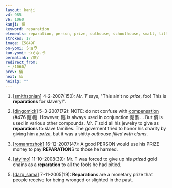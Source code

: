```yaml
---
layout: kanji
v4: 985
v6: 1060
kanji: 償
keyword: reparation
elements: reparation, person, prize, outhouse, schoolhouse, small, little, crown, mouth, shellfish, shell, clam, oyster, eye, animal legs, eight
strokes: 17
image: E5849F
on-yomi: ショウ
kun-yomi: つぐな.う
permalink: /償/
redirect_from:
 - /1060/
prev: 儀
next: 仙
heisig: ""
---
```


1) [<a href="http://kanji.koohii.com/profile/smithsonian">smithsonian</a>] 4-2-2007(150): <em>Mr. T</em> says, &quot;This ain&#039;t no <em>prize</em>, foo! This is <strong>reparations</strong> for slavery!&quot;.

2) [<a href="http://kanji.koohii.com/profile/dingomick">dingomick</a>] 5-3-2007(72): NOTE: do not confuse with <a href="../v4/476.html">compensation</a> (#476 賠)賠. However, 賠 is always used in conjunction 賠償 ... But 償 is used in various other compounds. <em>Mr. T</em> sold all his jewelry to give as<strong> reparation</strong>s to slave families. The governent tried to honor his charity by giving him a <em>prize</em>, but it was a shitty <em>outhouse filled with clams</em>.

3) [<a href="http://kanji.koohii.com/profile/romanrozhok">romanrozhok</a>] 16-12-2007(47): A good PERSON would use his PRIZE money to pay<strong> REPARATION</strong>S to those he harmed.

4) [<a href="http://kanji.koohii.com/profile/atylmo">atylmo</a>] 11-10-2008(39): Mr. T was forced to give up his <em>prize</em>d gold chains as a<strong> reparation</strong> to all the fools he had pitied.

5) [<a href="http://kanji.koohii.com/profile/darg_sama">darg_sama</a>] 7-11-2005(19): <strong>Reparation</strong>s are a monetary prize that people receive for being wronged or slighted in the past.

